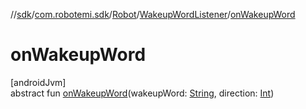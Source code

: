 //[sdk](../../../../index.md)/[com.robotemi.sdk](../../index.md)/[Robot](../index.md)/[WakeupWordListener](index.md)/[onWakeupWord](on-wakeup-word.md)

# onWakeupWord

[androidJvm]\
abstract fun [onWakeupWord](on-wakeup-word.md)(wakeupWord: [String](https://kotlinlang.org/api/latest/jvm/stdlib/kotlin/-string/index.html), direction: [Int](https://kotlinlang.org/api/latest/jvm/stdlib/kotlin/-int/index.html))
